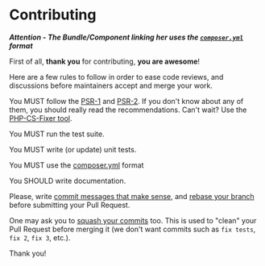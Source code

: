 # Contributing

_**Attention - The Bundle/Component linking her uses the [`composer.yml`](https://github.com/c33s/composer.yml/blob/master/Resources/doc/ThisBundleUsesYml.md) format**_

First of all, **thank you** for contributing, **you are awesome**!

Here are a few rules to follow in order to ease code reviews, and discussions before maintainers accept and merge your work.

You MUST follow the [PSR-1](http://www.php-fig.org/psr/1/) and [PSR-2](http://www.php-fig.org/psr/2/). If you don't know about any of them, you should really read the recommendations. Can't wait? Use the [PHP-CS-Fixer tool](http://cs.sensiolabs.org/).

You MUST run the test suite.

You MUST write (or update) unit tests.

You MUST use the [composer.yml](https://github.com/c33s/composer.yml/blob/master/Resources/doc/ThisBundleUsesYml.md) format

You SHOULD write documentation.

Please, write [commit messages that make sense](http://tbaggery.com/2008/04/19/a-note-about-git-commit-messages.html), and [rebase your branch](http://git-scm.com/book/en/Git-Branching-Rebasing) before submitting your Pull Request.

One may ask you to [squash your commits](http://gitready.com/advanced/2009/02/10/squashing-commits-with-rebase.html) too. This is used to "clean" your Pull Request before merging it (we don't want
commits such as `fix tests`, `fix 2`, `fix 3`, etc.).

Thank you!

